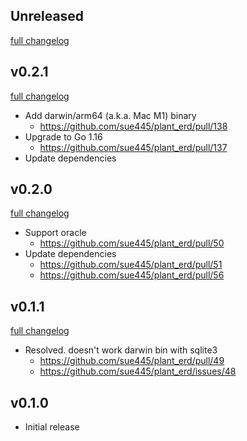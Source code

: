 ## Unreleased
[full changelog](http://github.com/sue445/plant_erd/compare/v0.2.1...master)

## v0.2.1
[full changelog](http://github.com/sue445/plant_erd/compare/v0.2.0...v0.2.1)

* Add darwin/arm64 (a.k.a. Mac M1) binary
  * https://github.com/sue445/plant_erd/pull/138
* Upgrade to Go 1.16
  * https://github.com/sue445/plant_erd/pull/137
* Update dependencies

## v0.2.0
[full changelog](http://github.com/sue445/plant_erd/compare/v0.1.1...v0.2.0)

* Support oracle
  * https://github.com/sue445/plant_erd/pull/50
* Update dependencies
  * https://github.com/sue445/plant_erd/pull/51
  * https://github.com/sue445/plant_erd/pull/56

## v0.1.1
[full changelog](http://github.com/sue445/plant_erd/compare/v0.1.0...v0.1.1)

* Resolved. doesn't work darwin bin with sqlite3
  * https://github.com/sue445/plant_erd/pull/49
  * https://github.com/sue445/plant_erd/issues/48

## v0.1.0
* Initial release
